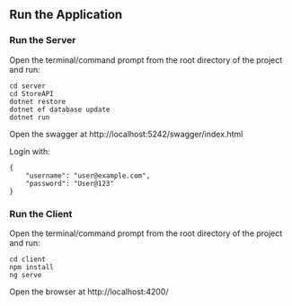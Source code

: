 ##  Run the Application

### Run the Server
Open the terminal/command prompt from the root directory of the project and run:

```
cd server
cd StoreAPI
dotnet restore
dotnet ef database update 
dotnet run
```
 
Open the swagger at http://localhost:5242/swagger/index.html

Login with:

```
{
	"username": "user@example.com",
	"password": "User@123"
}
```

### Run the Client
Open the terminal/command prompt from the root directory of the project and run:
```console
cd client
npm install
ng serve
```
Open the browser at http://localhost:4200/
